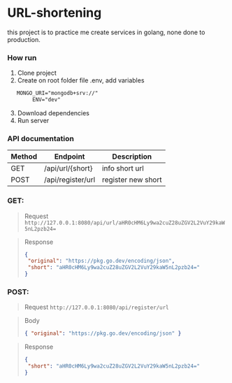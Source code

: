 # URL-shortening

this project is to practice me create services in golang, none done to production.

### How run

1. Clone project
2. Create on root folder file .env, add variables

```xml
   MONGO_URI="mongodb+srv://"
        ENV="dev"
```

3. Download dependencies
4. Run server

### API documentation

| Method | Endpoint          | Description        |
|--------|-------------------|--------------------|
| GET    | /api/url/{short}  | info short url     |
| POST   | /api/register/url | register new short |

### GET:

> Request
`http://127.0.0.1:8080/api/url/aHR0cHM6Ly9wa2cuZ28uZGV2L2VuY29kaW5nL2pzb24=`

> Response
>```json
> {
>  "original": "https://pkg.go.dev/encoding/json",
>  "short": "aHR0cHM6Ly9wa2cuZ28uZGV2L2VuY29kaW5nL2pzb24="
>} 
>```

### POST:
> Request
`http://127.0.0.1:8080/api/register/url`

> Body
> ```json 
> { "original": "https://pkg.go.dev/encoding/json" }
>```

> Response
>```json
> {
>  "short": "aHR0cHM6Ly9wa2cuZ28uZGV2L2VuY29kaW5nL2pzb24="
>} 
>```